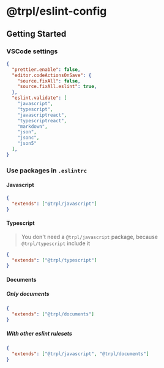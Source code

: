# @trpl/eslint-config

## Getting Started

### VSCode settings

````json
{
  "prettier.enable": false,
  "editor.codeActionsOnSave": {
    "source.fixAll": false,
    "source.fixAll.eslint": true,
  },
  "eslint.validate": [
    "javascript",
    "typescript",
    "javascriptreact",
    "typescriptreact",
    "markdown",
    "json",
    "jsonc",
    "json5"
  ],
}
````

### Use packages in `.eslintrc`

#### Javascript 

````json
{
  "extends": ["@trpl/javascript"]
}
````

#### Typescript 

> You don't need a `@trpl/javascript` package, because `@trpl/typescript` include it

````json
{
  "extends": ["@trpl/typescript"]
}
````

#### Documents 

##### Only documents

````json
{
  "extends": ["@trpl/documents"]
}
````

##### With other eslint rulesets

````json
{
  "extends": ["@trpl/javascript", "@trpl/documents"]
}
````